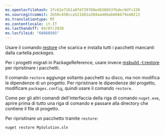 ```yaml
---
ms.openlocfilehash: 2fc62e7161a07d739760ed638653fbdec0dfc330
ms.sourcegitcommit: 2b50c450cca521681a384aa466ab666679a40213
ms.translationtype: MT
ms.contentlocale: it-IT
ms.lasthandoff: 04/07/2020
ms.locfileid: "68860565"
---
```

Usare il comando [restore](../../reference/cli-reference/cli-ref-restore.md) che scarica e installa tutti i pacchetti mancanti dalla cartella *packages*.

Per i progetti migrati in PackageReference, usare invece [msbuild -t:restore](../package-restore.md#restore-using-msbuild) per ripristinare i pacchetti.

Il comando `restore` aggiunge soltanto pacchetti su disco, ma non modifica le dipendenze di un progetto. Per ripristinare le dipendenze del progetto, modificare `packages.config`, quindi usare il comando `restore`.

Come per gli altri comandi dell'interfaccia della riga di comando `nuget.exe`, aprire prima di tutto una riga di comando e passare alla directory che contiene il file di progetto.

Per ripristinare un pacchetto tramite `restore`:

```cli
nuget restore MySolution.sln
```